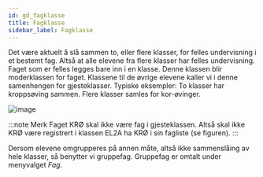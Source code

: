 ```yaml
---
id: gd_fagklasse
title: Fagklasse
sidebar_label: Fagklasse
---
```

Det være aktuelt å slå sammen to, eller flere klasser, for felles undervisning i et bestemt fag. Altså at alle elevene fra flere klasser har felles undervisning. Faget som er felles legges bare inn i en klasse. Denne klassen blir moderklassen for faget. Klassene til de øvrige elevene kaller vi i denne samenhengen for gjesteklasser. Typiske eksempler: To klasser har kroppsøving sammen. Flere klasser samles for kor-øvinger.

![image](https://user-images.githubusercontent.com/80097133/120986532-fed24f80-c77c-11eb-9e4a-d54d52f39336.png)

:::note Merk
Faget KRØ skal ikke være fag i gjesteklassen. Altså skal ikke KRØ  være registrert i klassen EL2A ha KRØ i sin fagliste (se figuren).
:::

Dersom elevene omgrupperes på annen måte, altså ikke sammenslåing av hele klasser, så benytter vi gruppefag. Gruppefag er omtalt under menyvalget _Fag_.
